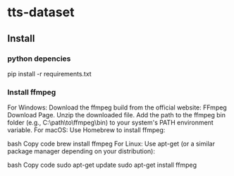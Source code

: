 # tts-dataset

## Install

### python depencies
pip install -r requirements.txt

### Install ffmpeg
For Windows:
Download the ffmpeg build from the official website: FFmpeg Download Page.
Unzip the downloaded file.
Add the path to the ffmpeg bin folder (e.g., C:\path\to\ffmpeg\bin) to your system's PATH environment variable.
For macOS:
Use Homebrew to install ffmpeg:

bash
Copy code
brew install ffmpeg
For Linux:
Use apt-get (or a similar package manager depending on your distribution):

bash
Copy code
sudo apt-get update
sudo apt-get install ffmpeg